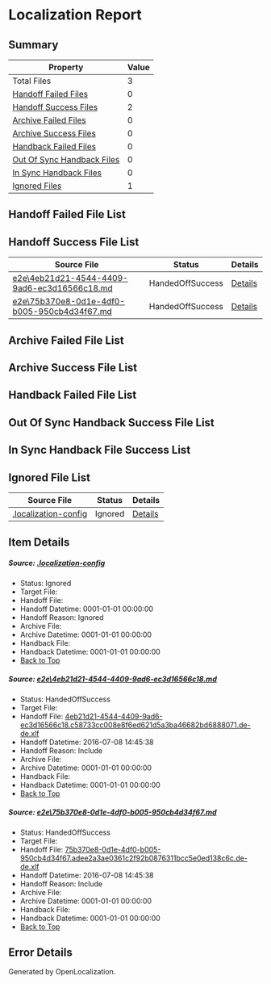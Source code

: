 # <a name='report-top'></a> Localization Report

## Summary
 Property | Value 
 -------- | ----- 
 Total Files | 3
[ Handoff Failed Files ](#handoff-failed-list)| 0
[ Handoff Success Files ](#handoff-success-list)| 2
[ Archive Failed Files ](#archive-failed-list)| 0
[ Archive Success Files ](#archive-success-list)| 0
[ Handback Failed Files ](#handback-failed-list)| 0
[ Out Of Sync Handback Files ](#outofsync-handback-success-list)| 0
[ In Sync Handback Files ](#insync-handback-success-list)| 0
[ Ignored Files ](#ignored-list)| 1

## <a name='handoff-failed-list'></a> Handoff Failed File List

## <a name='handoff-success-list'></a> Handoff Success File List
 Source File | Status | Details 
 ----------- | ------ | ------- 
 [e2e\4eb21d21-4544-4409-9ad6-ec3d16566c18.md](https://github.com/OpenLocalizationTestOrg/oltest/blob/e1a705f91f86222e4508c7feab9ec8685f9f0199/e2e/4eb21d21-4544-4409-9ad6-ec3d16566c18.md) | HandedOffSuccess | [Details](#417f1ec667881b17e4f9f53a0fadbae1695b61eb1)
 [e2e\75b370e8-0d1e-4df0-b005-950cb4d34f67.md](https://github.com/OpenLocalizationTestOrg/oltest/blob/e1a705f91f86222e4508c7feab9ec8685f9f0199/e2e/75b370e8-0d1e-4df0-b005-950cb4d34f67.md) | HandedOffSuccess | [Details](#226c5a6ea92944dec85385ac2c74eeafd43ed3a42)

## <a name='archive-failed-list'></a> Archive Failed File List

## <a name='archive-success-list'></a> Archive Success File List

## <a name='handback-failed-list'></a> Handback Failed File List

## <a name='outofsync-handback-success-list'></a> Out Of Sync Handback Success File List

## <a name='insync-handback-success-list'></a> In Sync Handback File Success List

## <a name='ignored-list'></a> Ignored File List
 Source File | Status | Details 
 ----------- | ------ | ------- 
 [.localization-config](https://github.com/OpenLocalizationTestOrg/oltest/blob/e1a705f91f86222e4508c7feab9ec8685f9f0199/.localization-config) | Ignored | [Details](#3d4f252ac210baf56311d7e97dcc2db10974dbd20)

## Item Details
##### <a name='3d4f252ac210baf56311d7e97dcc2db10974dbd20'></a> Source: [.localization-config](https://github.com/OpenLocalizationTestOrg/oltest/blob/e1a705f91f86222e4508c7feab9ec8685f9f0199/.localization-config)
* Status: Ignored
* Target File: 
* Handoff File: 
* Handoff Datetime: 0001-01-01 00:00:00
* Handoff Reason: Ignored
* Archive File: 
* Archive Datetime: 0001-01-01 00:00:00
* Handback File: 
* Handback Datetime: 0001-01-01 00:00:00
* [Back to Top](#report-top)

##### <a name='417f1ec667881b17e4f9f53a0fadbae1695b61eb1'></a> Source: [e2e\4eb21d21-4544-4409-9ad6-ec3d16566c18.md](https://github.com/OpenLocalizationTestOrg/oltest/blob/e1a705f91f86222e4508c7feab9ec8685f9f0199/e2e/4eb21d21-4544-4409-9ad6-ec3d16566c18.md)
* Status: HandedOffSuccess
* Target File: 
* Handoff File: [4eb21d21-4544-4409-9ad6-ec3d16566c18.c58733cc008e8f6ed621d5a3ba46682bd6888071.de-de.xlf](https://github.com/OpenLocalizationTestOrg/olhandoff-e2e/blob/a6e69cc942800e711349df822312c41c1a82fb58/ol-handoff/OpenLocalizationTestOrg/oltest-dede-fly/ci/ht/4eb21d21-4544-4409-9ad6-ec3d16566c18.c58733cc008e8f6ed621d5a3ba46682bd6888071.de-de.xlf)
* Handoff Datetime: 2016-07-08 14:45:38
* Handoff Reason: Include
* Archive File: 
* Archive Datetime: 0001-01-01 00:00:00
* Handback File: 
* Handback Datetime: 0001-01-01 00:00:00
* [Back to Top](#report-top)

##### <a name='226c5a6ea92944dec85385ac2c74eeafd43ed3a42'></a> Source: [e2e\75b370e8-0d1e-4df0-b005-950cb4d34f67.md](https://github.com/OpenLocalizationTestOrg/oltest/blob/e1a705f91f86222e4508c7feab9ec8685f9f0199/e2e/75b370e8-0d1e-4df0-b005-950cb4d34f67.md)
* Status: HandedOffSuccess
* Target File: 
* Handoff File: [75b370e8-0d1e-4df0-b005-950cb4d34f67.adee2a3ae0361c2f92b0876311bcc5e0ed138c6c.de-de.xlf](https://github.com/OpenLocalizationTestOrg/olhandoff-e2e/blob/a6e69cc942800e711349df822312c41c1a82fb58/ol-handoff/OpenLocalizationTestOrg/oltest-dede-fly/ci/ht/75b370e8-0d1e-4df0-b005-950cb4d34f67.adee2a3ae0361c2f92b0876311bcc5e0ed138c6c.de-de.xlf)
* Handoff Datetime: 2016-07-08 14:45:38
* Handoff Reason: Include
* Archive File: 
* Archive Datetime: 0001-01-01 00:00:00
* Handback File: 
* Handback Datetime: 0001-01-01 00:00:00
* [Back to Top](#report-top)


## Error Details

Generated by OpenLocalization.
